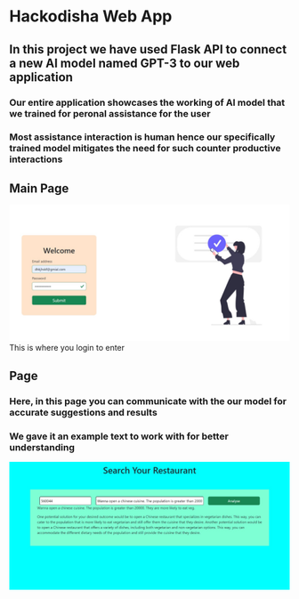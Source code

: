 # Hackodisha Web App

## In this project we have used Flask API to connect a new AI model named GPT-3 to our web application

### Our entire application showcases the working of AI model that we trained for peronal assistance for the user <br>

### Most assistance interaction is human hence our specifically trained model mitigates the need for such counter productive interactions


## Main Page
![img_1](https://github.com/harshmehta14/RedFurry/blob/master/src/img/img_1.jpeg)
This is where you login to enter

## Page
### Here, in this page you can communicate with the our model for accurate suggestions and results<br>
### We gave it an example text to work with for better understanding
![img_2](https://github.com/harshmehta14/RedFurry/blob/master/src/img/img_2.jpeg)
